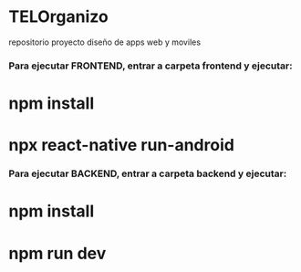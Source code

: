 # TELOrganizo
 repositorio proyecto diseño de apps web y moviles

### Para ejecutar FRONTEND, entrar a carpeta frontend y ejecutar:

# npm install
# npx react-native run-android


### Para ejecutar BACKEND, entrar a carpeta backend y ejecutar:

# npm install
# npm run dev
